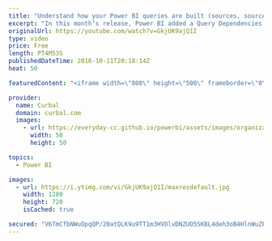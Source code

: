 ```yaml
---
title: "Understand how your Power BI queries are built (sources, source types, etc)"
excerpt: "In this month’s release, Power BI added a Query Dependencies view in the Query Editor (under the View tab in the ribbon) that allows you to see all queries and your dependencies on other queries or data sources at a glance, as well as an indicator of their Load status.  In this video, we show you what"
originalUrl: https://youtube.com/watch?v=GkjUK9ajQ1I
type: video
price: Free
length: PT4M53S
publishedDateTime: 2016-10-11T20:18:14Z
heat: 50

featuredContent: "<iframe width=\"800\" height=\"500\" frameborder=\"0\" src=\"https://www.youtube.com/embed/GkjUK9ajQ1I\" allow=\"accelerometer; autoplay; encrypted-media; gyroscope; picture-in-picture\" allowfullscreen></iframe>"

provider:
  name: Curbal
  domain: curbal.com
  images:
    - url: https://everyday-cc.github.io/powerbi/assets/images/organizations/curbal.com-50x50.jpg
      width: 50
      height: 50

topics:
  - Power BI

images:
  - url: https://i.ytimg.com/vi/GkjUK9ajQ1I/maxresdefault.jpg
    width: 1280
    height: 720
    isCached: true

secured: "V6TmCfbNWuOpqQP/20atQLK9u9TT1m3HVOlvDNZUO5SKBL4deh3oB4HlnWuZPqWlULozL7KcmYqSfPGiW/kN6CGTt0YbxXqpWV/tugnYgp7pNNPHs+ELYdyChwNWyxyKRsWyP3qB0WudTLjNyUjCISRendFMKAAd0F422Qn2QFgT6AqOJ5Dsz9e7SJyVZHCcVR688z/Ee9rjfEXLSujBlDu37HDhF2bRONyZJ+29rmR5lQebecWPjHlRxkLO5QucpdVI/Mgc3+zeO5ZqYEQxDdtTfh2A95FMPRZbxkKkM51z5gcj3ZS500HUjpycPlLDQ7PI02FR+giX0NzyWue1s1KPhhpHkjPDrmm5MpdNkJz7oqF0TX3+F7EVQDjFsX9CQOohFvSYNib+swera+pt2T3Q8QbgAjpWHg714a7dlFI=;K3Kh4+RpTdvzrkRENgTa8g=="
---
```


